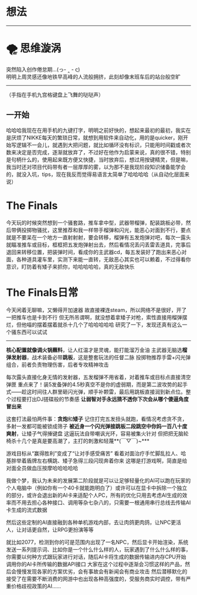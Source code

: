 # 想法

---

# 🌪️ 思维漩涡

突然陷入创作倦怠期...(っ- ‸ - ς)  
明明上周灵感还像地铁早高峰的人流般拥挤，此刻却像末班车后的站台般空旷

---
（手指在手机九宫格键盘上飞舞的哒哒声）  
## 一开始
哈哈哈我现在在用手机的九键打字，明明之前好快的，想起来最初的最初，我实在是厌烦了NIKKE每天的繁琐日常，就想到用软件来自动化，用的是quicker，刚开始写逻辑不一会儿，就遇到大把问题，就比如循环没有标识，只能用时间戳或者次数来决定是否完成，逐渐就放弃了，不过好在他作为启蒙来说，真的很不错，特别是句柄什么的，使用起来既方便又快捷，当时放弃后，想过用按键精灵，但是嘛，我当时还对项目代码带有者一层厚厚的雾，以为那不是我现阶段知识储备能学会的，就没入坑，tips，现在我反而觉得易语言太简单了哈哈哈哈（从自动化层面来说）

# The Finals
今天玩的时候突然想到一个骚套路，推车拿中型，武器带榴弹，配装跳板必带，然后带俩投掷物骚扰，这里推荐和我一样带手榴弹和闪光，能恶心对面到不行，要点就是不要呆在一个地方一直射射射，要会转移，榴弹有五发炮弹对吧，每次一露头就瞄准推车或目标，框框把五发炮弹射出去，然后看情况丢闪丢雷丢道具，完事后退回来转移位置，把装弹时间，看成你的主武器cd，每五发装好了跑出来恶心对面，各种道具灌车里，实测下来能一直转，无敌恶心其实也可以赖着，不过得看你意识，盯防着有矮子来抓你，哈哈哈哈哈，真的无敌快乐


# The Finals日常
今天闲着无聊嘛，又懒得开加速器
故直接裸连steam，所以网络不是很好，开了一把推车也是卡到不行
但无所吊谓啊，就没想着拿矮子对枪，索性直接用榴弹摆烂，但他喵的摆着摆着就杀十几个了哈哈哈哈哈
研究了一下，发现还真有这么一个骚东西可以试试
  ***
**核心配置就像调火锅蘸料**，让人红温才是灵魂，能打能溜万金油
主武器无脑选**榴弹发射器**，战术装备必带**跳板**，这是整套玩法的任督二脉
投掷物推荐手雷+闪光弹组合，前者负责物理伤害，后者专攻精神攻击
  
每次露头直接化身无情的发射器，五发榴弹不用省着，对着推车或目标点直接清空弹匣
重点来了！装5发备弹的4.5秒真空不是你的虚弱期，而是第二波攻势的起手式——趁这时间往人群里砸闪光弹，顺手补颗雷，最后用跳板直接润到新点位。整个过程要打出DJ搓碟般的节奏感
**让弱智对手永远猜不透你下次会从哪个傻逼角度冒出来**
  
这套打法最怕两件事：**贪炮**和**矮子**
记住打完五发扭头就跑，看情况考虑贪不贪，多射一发都可能被锁成筛子
**被近身一个闪光弹接跳板二段跳空中你妈一百八十度爽射**，让矮子气得捶键盘
这逼玩法自带嘲讽光环，容易被集火针对
但把把无脑轮椅杀十几个是真是要高潮了，主打的刺激和轻蔑**(￣▽￣)~***
   
游戏目标从“赢得胜利”变成了“让对手感受痛苦”
看着对面治疗手忙脚乱拉人、哈基胖举着盾牌左右横跳、矮子急得三段闪现奔着你来
这哪是打游戏啊，简直是给对面全员做血压按摩哈哈哈哈哈


我做个梦，我认为未来的发展第二阶段就是可以让足够轻量化的AI可以跑在玩家的个人电脑中（例如你有一个40卡就能跑明白了）或许可以在显卡中拆除一个独立的部分，或许会退出新的AI卡来适配个人PC，所有的优化只用去考虑AI生成的效率而不用去担心各种接口、调用等杂七杂八的，只需要一根通用串行总线去传输AI卡生成的流式数据

然后这些定制的AI直接融到各种单机游戏内部，去让肉鸽更肉鸽，让NPC更活人，让对话更自然，让RPG更扮演等等

就比如2077，检测到你的可是范围内出现了一名NPC，然后显卡开始渲染，系统发送一系列提示词、比如你是一个什么什么样的人，玩家遇到了什么什么样的事，你需要以何种方式跟玩家进行对话，随后AI卡将生成的数据传输进内存CPU开始调用你的AI卡所传输的数据API接口
大家在这个过程中逐渐会习惯这样的产品，然后会慢慢发现各家的方案优劣，会有事故会有新闻会有商业攻击 然后潜移默化的接受了在需要不断消费的网游中也出现各种高强度的，受服务商实时调控，带有严重价格歧视政策的AI……
<!--stackedit_data:
eyJoaXN0b3J5IjpbMjAwOTkwODEzNCwyMDE3NDA2NTIyLDE4MD
YyNTczODUsMzExMTMxNTg1LDU0ODQ1MDQzOSwxMTQyNDEyNTc2
XX0=
-->
